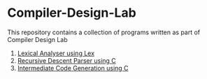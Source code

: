 
# Compiler-Design-Lab
This repository contains a collection of programs written as part of Compiler Design Lab

1. [Lexical Analyser using Lex](./Lexical-Analyser-Using-Lex)
2. [Recursive Descent Parser using C](./recursive-descent-parser)
3. [Intermediate Code Generation using C](./intermediate-code-generator)
